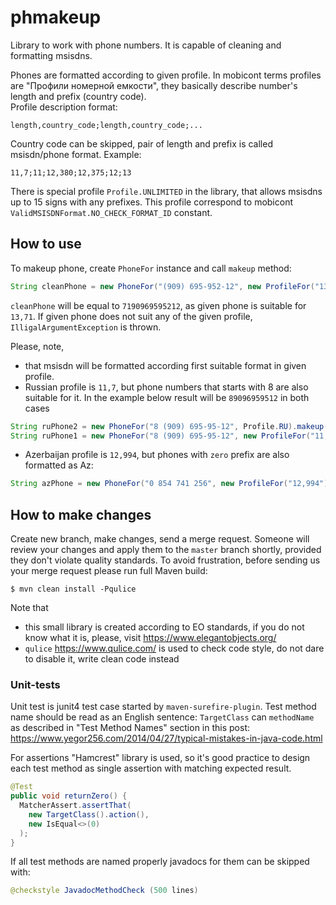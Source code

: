 # phmakeup


Library to work with phone numbers. It is capable of cleaning and formatting msisdns.

Phones are formatted according to given profile. In mobicont terms profiles are "Профили номерной емкости", they basically describe number's length and prefix (country code).  
Profile description format:
```
length,country_code;length,country_code;...
```
Country code can be skipped, pair of length and prefix is called msisdn/phone format. Example:
```
11,7;11;12,380;12,375;12;13
```
There is special profile `Profile.UNLIMITED` in the library, that allows msisdns up to 15 signs with any prefixes. This profile correspond to mobicont `ValidMSISDNFormat.NO_CHECK_FORMAT_ID` constant.

## How to use
 To makeup phone, create `PhoneFor` instance and call `makeup` method: 
 ```java
String cleanPhone = new PhoneFor("(909) 695-952-12", new ProfileFor("13,71;13;10,8")).makeup();
```
`cleanPhone` will be equal to `7190969595212`, as given phone is suitable for `13,71`. If given phone does not suit any of the given profile, `IlligalArgumentException` is thrown.

Please, note, 
* that msisdn will be formatted according first suitable format in given profile. 
* Russian profile is `11,7`, but phone numbers that starts with 8 are also suitable for it. In the example below result will be `89096959512` in both cases

```java
String ruPhone2 = new PhoneFor("8 (909) 695-95-12", Profile.RU).makeup();
String ruPhone1 = new PhoneFor("8 (909) 695-95-12", new ProfileFor("11,7;10,5")).makeup();
```

* Azerbaijan profile is `12,994`, but phones with `zero` prefix are also formatted as Az:

```java
String azPhone = new PhoneFor("0 854 741 256", new ProfileFor("12,994")).makeup(); // Result is 994854741256
```

## How to make changes
Create new branch, make changes, send a merge request. Someone will review
your changes and apply them to the `master` branch shortly, provided
they don't violate quality standards. To avoid frustration, before
sending us your merge request please run full Maven build:
```
$ mvn clean install -Pqulice
```
Note that 
* this small library is created according to EO standards, if you do not know what it is, please, visit https://www.elegantobjects.org/
* `qulice` https://www.qulice.com/ is used to check code style, do not dare to disable it, write clean code instead

### Unit-tests
Unit test is junit4 test case started by `maven-surefire-plugin`.
Test method name should be read as an English sentence: `TargetClass` can `methodName`
as described in "Test Method Names" section in this post: https://www.yegor256.com/2014/04/27/typical-mistakes-in-java-code.html

For assertions "Hamcrest" library is used, so it's good practice to design each test method
as single assertion with matching expected result.

```java
@Test
public void returnZero() {
  MatcherAssert.assertThat(
    new TargetClass().action(),
    new IsEqual<>(0)
  );
}
```

If all test methods are named properly javadocs for them can be skipped with:

```java
@checkstyle JavadocMethodCheck (500 lines)
```   